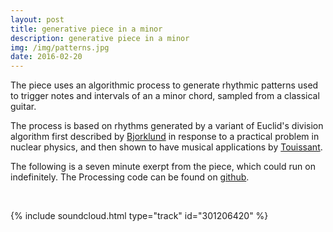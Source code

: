 ```yaml
---
layout: post
title: generative piece in a minor
description: generative piece in a minor
img: /img/patterns.jpg
date: 2016-02-20
---
```


The piece uses an algorithmic process to generate rhythmic patterns used to trigger notes and intervals of an a minor chord, sampled from a classical guitar.

The process is based on rhythms generated by a variant of Euclid's division algorithm first described by <a href="https://ics-web.sns.ornl.gov/timing/Rep-Rate%20Tech%20Note.pdf">Bjorklund</a> in response to a practical problem in nuclear physics, and then shown to have musical applications by <a href="http://cgm.cs.mcgill.ca/%7Egodfried/publications/banff.pdf">Touissant</a>.

The following is a seven minute exerpt from the piece, which could run on indefinitely. The Processing code can be found on <a href="https://github.com/samludford/euclid">github</a>.

<br/>

{% include soundcloud.html type="track" id="301206420" %}
